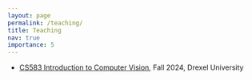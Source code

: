 ```yaml
---
layout: page
permalink: /teaching/
title: Teaching
nav: true
importance: 5
---
```

<div>
		<ul>
            <li><a href="../assets/pdf/CS583_syllabus.pdf">CS583 Introduction to Computer Vision</a>, Fall 2024, Drexel University</li>
        </ul>

</div>

